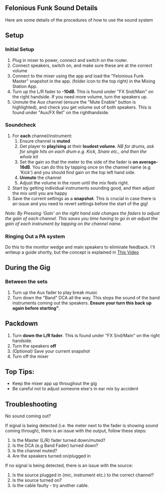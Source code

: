## Felonious Funk Sound Details
Here are some details of the procedures of how to use the sound system

## Setup

### Initial Setup
1. Plug in mixer to power, connect and switch on the router.
2. Connect speakers, switch on, and make sure these are at the correct volume
3. Connect to the mixer using the app and load the "Felonious Funk Master" snapshot in the app. (folder icon to the top right) in the Mixing Station App.
4. Turn up the L/R fader to **-10dB**. This is found under "FX Snd/Main" on the right handside. If you need more volume, turn the speakers up.
5. Unmute the Aux channel (ensure the "Mute Enable" button is highlighted), and check you get volume out of both speakers. This is found under "Aux/FX Ret" on the righthandside.

### Soundcheck
1. For **each** channel/instrument:
    1. Ensure channel is **muted**
    2. Get player to **play/sing** at their **loudest volume**. *NB for drums, ask for single hits on each drum e.g. Kick, Snare etc., and then the whole kit*
    3. Set the gain so that the meter to the side of the fader is **on average-18dB**. You can do this by tapping once on the channel name (e.g 'Kick') and you should find gain on the top left hand side.
    4. **Unmute** the channel
    5. Adjust the volume in the room until the mix feels right.
2. Start by getting individual instruments sounding good, and then adjust the mix until you are happy
3. Save the current settings as a **snapshot**. This is crucial in case there is an issue and you need to revert settings before the start of the gig!

*Note: By Pressing 'Gain' on the right hand side changes the faders to adjust the gain of each channel. This saves you time having to go in an adjust the gain of each instrument by tapping on the channel name.*


### Ringing Out a PA system
Do this to the monitor wedge and main speakers to eliminate feedback.
I'll writeup a guide shortly, but the concept is explained in [This Video](https://www.youtube.com/watch?v=jiISq4GUYi4)


## During the Gig
### Between the sets
1. Turn up the Aux fader to play break music
2. Turn down the "Band" DCA all the way. This stops the sound of the band instruments coming out the speakers. **Ensure your turn this back up again before starting"**.

## Packdown
1. Turn **down the L/R fader**. This is found under "FX Snd/Main" on the right handside.
2. Turn the speakers **off**
3. *(Optional)* Save your current snapshot
4. Turn off the mixer


## Top Tips:
* Keep the mixer app up throughout the gig
* Be careful not to adjust someone else's in ear mix by accident

## Troubleshooting
No sound coming out?

If signal is being detected (i.e. the meter next to the fader is showing sound coming through), there is an issue with the output, follow these steps:
1. Is the Master (L/R) fader turned down/muted?
2. Is the DCA (e.g Band Fader) turned down?
3. Is the channel muted?
4. Are the speakers turned on/plugged in

If no signal is being detected, there is an issue with the source:
1. Is the source plugged in (mic, instrument etc.) to the correct channel?
2. Is the source turned on?
3. Is the cable faulty - try another cable.
